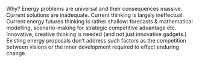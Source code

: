 Why?
Energy problems are universal and their consequences massive.
Current solutions are inadequate. Current thinking is largely ineffectual.
Current energy futures thinking is rather shallow: forecasts & mathematical modelling, scenario-making for strategic competitive advantage etc.
Innovative, creative thinking is needed (and not just innovative gadgets.)
Existing energy proposals don’t address such factors as the competition between visions or the inner development required to effect enduring change.